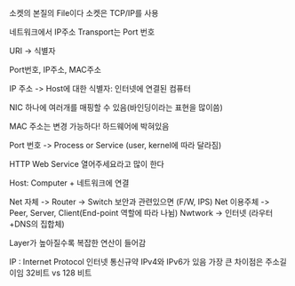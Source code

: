 소켓의 본질의 File이다
소켓은 TCP/IP를 사용

네트워크에서 IP주소
Transport는 Port 번호

URI -> 식별자

Port번호, IP주소, MAC주소

IP 주소 -> Host에 대한 식별자: 인터넷에 연결된 컴퓨터

NIC 하나에 여러개를 매핑할 수 있음(바인딩이라는 표현을 많이씀)

MAC 주소는 변경 가능하다! 하드웨어에 박혀있음

Port 번호 -> Process or Service (user, kernel에 따라 달라짐)

HTTP Web Service 열어주세요라고 많이 한다

Host: Computer + 네트워크에 연결

Net 자체 -> Router -> Switch 보안과 관련있으면 (F/W, IPS)
Net 이용주체 -> Peer, Server, Client(End-point 역할에 따라 나뉨)
Nwtwork -> 인터넷 (라우터+DNS의 집합체)

Layer가 높아질수록 복잡한 연산이 들어감

IP : Internet Protocol 인터넷 통신규약
IPv4와 IPv6가 있음
가장 큰 차이점은 주소길이임
32비트 vs 128 비트

